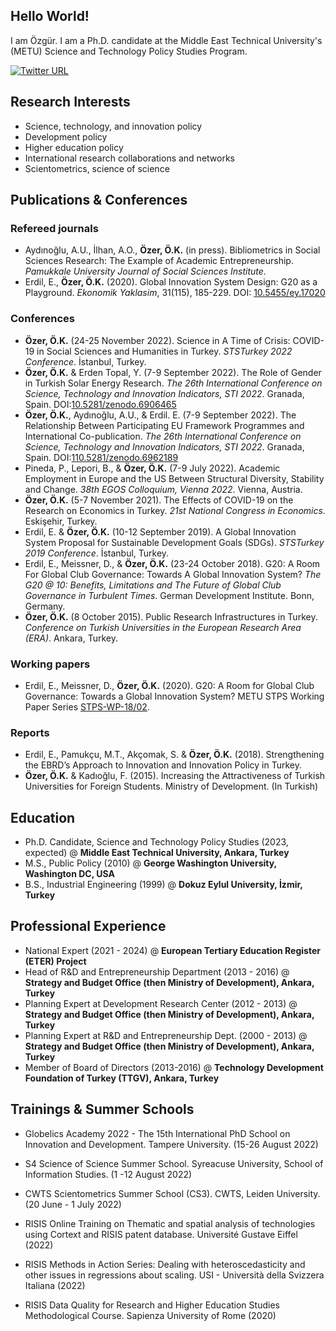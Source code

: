 ## Hello World!
I am Özgür. I am a Ph.D. candidate at the Middle East Technical University's (METU) Science and Technology Policy Studies Program. 

[![Twitter URL](https://img.shields.io/twitter/url/https/twitter.com/bukotsunikki.svg?style=social&label=Follow%20%40ozgurkadir)](https://twitter.com/ozgurkadir)

## Research Interests 
- Science, technology, and innovation policy
- Development policy
- Higher education policy 
- International research collaborations and networks
- Scientometrics, science of science 

## Publications & Conferences
### Refereed journals 
- Aydınoğlu, A.U., İlhan, A.O., **Özer, Ö.K.** (in press). Bibliometrics in Social Sciences Research: The Example of Academic Entrepreneurship. _Pamukkale University Journal of Social Sciences Institute_.
- Erdil, E., **Özer, Ö.K.** (2020). Global Innovation System Design: G20 as a Playground. _Ekonomik Yaklasim_, 31(115), 185-229. DOI: [10.5455/ey.17020](https://doi.org/10.5455/ey.17020)

### Conferences
- **Özer, Ö.K.** (24-25 November 2022). Science in A Time of Crisis: COVID-19 in Social Sciences and Humanities in Turkey. _STSTurkey 2022 Conference_. İstanbul, Turkey.
- **Özer, Ö.K.** & Erden Topal, Y. (7-9 September 2022). The Role of Gender in Turkish Solar Energy Research. _The 26th International Conference on Science, Technology and Innovation Indicators, STI 2022_. Granada, Spain. DOI:[10.5281/zenodo.6906465](https://zenodo.org/record/6906465)
- **Özer, Ö.K.**, Aydınoğlu, A.U.,  & Erdil. E. (7-9 September 2022). The Relationship Between Participating EU Framework Programmes and International Co-publication. _The 26th International Conference on Science, Technology and Innovation Indicators, STI 2022_. Granada, Spain. DOI:[110.5281/zenodo.6962189](https://zenodo.org/record/6962189)
- Pineda, P., Lepori, B., &  **Özer, Ö.K.** (7-9 July 2022). Academic Employment in Europe and the US Between Structural Diversity, Stability and Change. _38th EGOS Colloquium, Vienna 2022_. Vienna, Austria.
- **Özer, Ö.K.** (5-7 November 2021). The Effects of COVID-19 on the Research on Economics in Turkey. _21st National Congress in Economics_. Eskişehir, Turkey.
- Erdil, E. & **Özer, Ö.K.** (10-12 September 2019). A Global Innovation System Proposal for Sustainable Development Goals (SDGs). _STSTurkey 2019 Conference_. İstanbul, Turkey.
- Erdil, E., Meissner, D., & **Özer, Ö.K.** (23-24 October 2018). G20: A Room For Global Club Governance: Towards A Global Innovation System? _The G20 @ 10: Benefits, Limitations and The Future of Global Club Governance in Turbulent Times_. German Development Institute. Bonn, Germany.
- **Özer, Ö.K.** (8 October 2015). Public Research Infrastructures in Turkey. _Conference on Turkish Universities in the European Research Area (ERA)_. Ankara, Turkey.

### Working papers 
- Erdil, E., Meissner, D., **Özer, Ö.K.** (2020). G20: A Room for Global Club Governance: Towards a Global Innovation System? METU STPS Working Paper Series [STPS-WP-18/02](https://stps.metu.edu.tr/en/system/files/stps_wp_1802.pdf).

### Reports
- Erdil, E., Pamukçu, M.T., Akçomak, S. & **Özer, Ö.K.** (2018). Strengthening the EBRD’s Approach to Innovation and Innovation Policy in Turkey.
- **Özer, Ö.K.** & Kadıoğlu, F. (2015). Increasing the Attractiveness of Turkish Universities for Foreign Students. Ministry of Development. (In Turkish)

## Education
- Ph.D. Candidate, Science and Technology Policy Studies (2023, expected) @ **Middle East Technical University, Ankara, Turkey** 
- M.S., Public Policy (2010) @ **George Washington University, Washington DC, USA**
- B.S., Industrial Engineering (1999) @ **Dokuz Eylul University, İzmir, Turkey**

## Professional Experience
- National Expert (2021 - 2024) @ **European Tertiary Education Register (ETER) Project** 
- Head of R&D and Entrepreneurship Department (2013 - 2016) @ **Strategy and Budget Office (then Ministry of Development), Ankara, Turkey**
- Planning Expert at Development Research Center (2012 - 2013) @ **Strategy and Budget Office (then Ministry of Development), Ankara, Turkey**
- Planning Expert at R&D and Entrepreneurship Dept. (2000 - 2013) @ **Strategy and Budget Office (then Ministry of Development), Ankara, Turkey**
- Member of Board of Directors (2013-2016) @ **Technology Development Foundation of Turkey (TTGV), Ankara, Turkey**


## Trainings & Summer Schools 

- Globelics Academy 2022 - The 15th International PhD School on Innovation and Development. Tampere University. (15-26 August 2022)

- S4 Science of Science Summer School. Syreacuse University, School of Information Studies. (1 -12 August 2022)

- CWTS Scientometrics Summer School (CS3). CWTS, Leiden University. (20 June - 1 July 2022)

- RISIS Online Training on Thematic and spatial analysis of technologies using Cortext and RISIS patent database. Université Gustave Eiffel (2022)

- RISIS Methods in Action Series: Dealing with heteroscedasticity and other issues in regressions about scaling. USI - Università della Svizzera Italiana (2022)

- RISIS Data Quality for Research and Higher Education Studies Methodological Course. Sapienza University of Rome (2020)
